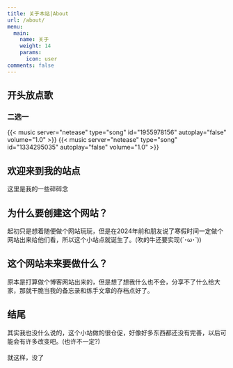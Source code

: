 ```yaml
---
title: 关于本站|About
url: /about/
menu:
  main:
    name: 关于
    weight: 14
    params:
      icon: user
comments: false
---
```

## 开头放点歌
### 二选一
{{< music server="netease" type="song" id="1955978156" autoplay="false" volume="1.0" >}}
{{< music server="netease" type="song" id="1334295035" autoplay="false" volume="1.0" >}}
## 欢迎来到我的站点
这里是我的一些碎碎念
## 为什么要创建这个网站？
起初只是想着随便做个网站玩玩，但是在2024年前和朋友说了寒假时间一定做个网站出来给他们看，所以这个小站点就诞生了。(吹的牛还要实现(´･ω･`))
## 这个网站未来要做什么？
原本是打算做个博客网站出来的，但是想了想我什么也不会，分享不了什么给大家，那就干脆当我的备忘录和练手文章的存档点好了。
## 结尾
其实我也没什么说的，这个小站做的很仓促，好像好多东西都还没有完善，以后可能会有许多改变吧。(也许不一定?)\
\
就这样，没了

